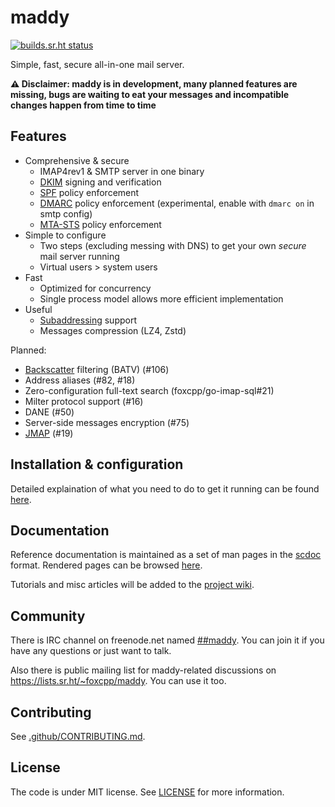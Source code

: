 # maddy

[![builds.sr.ht status](https://builds.sr.ht/~emersion/maddy.svg)](https://builds.sr.ht/~emersion/maddy?)

Simple, fast, secure all-in-one mail server.

**⚠️ Disclaimer: maddy is in development, many planned features are
missing, bugs are waiting to eat your messages and incompatible 
changes happen from time to time**

## Features

* Comprehensive & secure
  - IMAP4rev1 & SMTP server in one binary
  - [DKIM][dkim] signing and verification
  - [SPF][spf] policy enforcement
  - [DMARC][dmarc] policy enforcement (experimental,
    enable with `dmarc on` in smtp config)
  - [MTA-STS][mtasts] policy enforcement
* Simple to configure
  - Two steps (excluding messing with DNS) to get your own
    _secure_ mail server running
  - Virtual users > system users
* Fast
  - Optimized for concurrency
  - Single process model allows more efficient implementation
* Useful
  - [Subaddressing][subaddr] support 
  - Messages compression (LZ4, Zstd)
 
Planned:
- [Backscatter][backscatter] filtering (BATV) (#106)
- Address aliases (#82, #18)
- Zero-configuration full-text search (foxcpp/go-imap-sql#21)
- Milter protocol support (#16)
- DANE (#50)
- Server-side messages encryption (#75)
- [JMAP](https://jmap.io) (#19)

## Installation & configuration

Detailed explaination of what you need to do to get it running can be found
[here][setup-tutorial]. 

## Documentation

Reference documentation is maintained as a set of man pages
in the [scdoc](https://git.sr.ht/~sircmpwn/scdoc) format.
Rendered pages can be browsed [here](https://foxcpp.dev/maddy-reference).

Tutorials and misc articles will be added to
the [project wiki](https://github.com/foxcpp/maddy/wiki).

## Community

There is IRC channel on freenode.net named
[##maddy](https://webchat.freenode.net/##maddy). You can join it if you have
any questions or just want to talk.

Also there is public mailing list for maddy-related discussions on
https://lists.sr.ht/~foxcpp/maddy. You can use it too.

## Contributing

See [.github/CONTRIBUTING.md](.github/CONTRIBUTING.md).

## License

The code is under MIT license. See [LICENSE](LICENSE) for more information.

[dkim]: https://blog.returnpath.com/how-to-explain-dkim-in-plain-english-2/
[spf]: https://blog.returnpath.com/how-to-explain-spf-in-plain-english/
[dmarc]: https://blog.returnpath.com/how-to-explain-dmarc-in-plain-english/
[mtasts]: https://www.hardenize.com/blog/mta-sts
[subaddr]: https://en.wikipedia.org/wiki/Email_address#Sub-addressing
[backscatter]: https://en.wikipedia.org/wiki/Backscatter_(e-mail)

[setup-tutorial]: https://github.com/foxcpp/maddy/wiki/Tutorial:-Setting-up-a-mail-server-with-maddy
